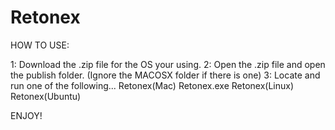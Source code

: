 # Retonex
HOW TO USE:

1: Download the .zip file for the OS your using.
2: Open the .zip file and open the publish folder. (Ignore the MACOSX folder if there is one)
3: Locate and run one of the following...
	Retonex(Mac)
	Retonex.exe
	Retonex(Linux)
	Retonex(Ubuntu)

ENJOY!
